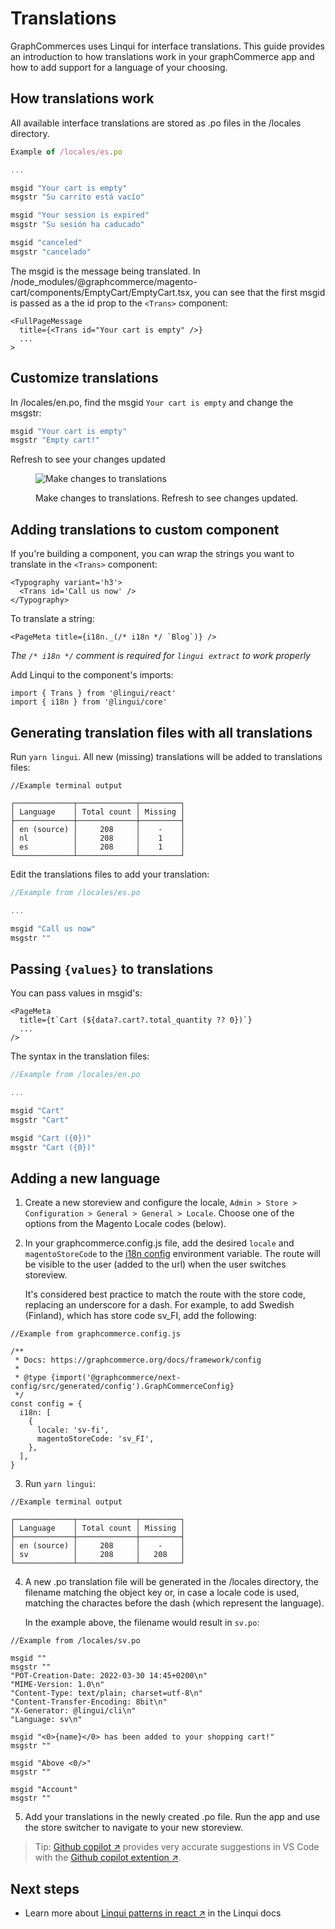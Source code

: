 # Translations

GraphCommerces uses Linqui for interface translations. This guide provides an
introduction to how translations work in your graphCommerce app and how to add
support for a language of your choosing.

## How translations work

All available interface translations are stored as .po files in the /locales
directory.

```ts
Example of /locales/es.po

...

msgid "Your cart is empty"
msgstr "Su carrito está vacío"

msgid "Your session is expired"
msgstr "Su sesión ha caducado"

msgid "canceled"
msgstr "cancelado"
```

The msgid is the message being translated. In
/node_modules/@graphcommerce/magento-cart/components/EmptyCart/EmptyCart.tsx,
you can see that the first msgid is passed as a the id prop to the `<Trans>`
component:

```tsx
<FullPageMessage
  title={<Trans id="Your cart is empty" />}
  ...
>
```

## Customize translations

In /locales/en.po, find the msgid `Your cart is empty` and change the msgstr:

```ts
msgid "Your cart is empty"
msgstr "Empty cart!"
```

Refresh to see your changes updated

<figure>

![Make changes to translations](https://user-images.githubusercontent.com/1251986/157833515-c4637c6a-e406-4756-9e50-a6963b840abf.jpg)

 <figcaption>Make changes to translations. Refresh to see changes updated.</figcaption>
</figure>

## Adding translations to custom component

If you're building a component, you can wrap the strings you want to translate
in the `<Trans>` component:

```tsx
<Typography variant='h3'>
  <Trans id='Call us now' />
</Typography>
```

To translate a string:

```tsx
<PageMeta title={i18n._(/* i18n */ `Blog`)} />
```

_The `/* i18n */` comment is required for `lingui extract` to work properly_

Add Linqui to the component's imports:

```tsx
import { Trans } from '@lingui/react'
import { i18n } from '@lingui/core'
```

## Generating translation files with all translations

Run `yarn lingui`. All new (missing) translations will be added to translations
files:

```tsx
//Example terminal output

┌─────────────┬─────────────┬─────────┐
│ Language    │ Total count │ Missing │
├─────────────┼─────────────┼─────────┤
│ en (source) │     208     │    -    │
│ nl          │     208     │    1    │
│ es          │     208     │    1    │
└─────────────┴─────────────┴─────────┘
```

Edit the translations files to add your translation:

```ts
//Example from /locales/es.po

...

msgid "Call us now"
msgstr ""
```

## Passing `{values}` to translations

You can pass values in msgid's:

```tsx
<PageMeta
  title={t`Cart (${data?.cart?.total_quantity ?? 0})`}
  ...
/>
```

The syntax in the translation files:

```ts
//Example from /locales/en.po

...

msgid "Cart"
msgstr "Cart"

msgid "Cart ({0})"
msgstr "Cart ({0})"
```

## Adding a new language

1. Create a new storeview and configure the locale,
   `Admin > Store > Configuration > General > General > Locale`. Choose one of
   the options from the Magento Locale codes (below).
2. In your graphcommerce.config.js file, add the desired `locale` and
   `magentoStoreCode` to the
   [i18n config](./config.md#GraphCommerceStorefrontConfig) environment
   variable. The route will be visible to the user (added to the url) when the
   user switches storeview.

   It's considered best practice to match the route with the store code,
   replacing an underscore for a dash. For example, to add Swedish (Finland),
   which has store code sv_FI, add the following:

```tsx
//Example from graphcommerce.config.js

/**
 * Docs: https://graphcommerce.org/docs/framework/config
 *
 * @type {import('@graphcommerce/next-config/src/generated/config').GraphCommerceConfig}
 */
const config = {
  i18n: [
    {
      locale: 'sv-fi',
      magentoStoreCode: 'sv_FI',
    },
  ],
}
```

3. Run `yarn lingui`:

```tsx
//Example terminal output

┌─────────────┬─────────────┬─────────┐
│ Language    │ Total count │ Missing │
├─────────────┼─────────────┼─────────┤
│ en (source) │     208     │    -    │
│ sv          │     208     │   208   │
└─────────────┴─────────────┴─────────┘
```

4. A new .po translation file will be generated in the /locales directory, the
   filename matching the object key or, in case a locale code is used, matching
   the charactes before the dash (which represent the language).

   In the example above, the filename would result in `sv.po`:

```tsx
//Example from /locales/sv.po

msgid ""
msgstr ""
"POT-Creation-Date: 2022-03-30 14:45+0200\n"
"MIME-Version: 1.0\n"
"Content-Type: text/plain; charset=utf-8\n"
"Content-Transfer-Encoding: 8bit\n"
"X-Generator: @lingui/cli\n"
"Language: sv\n"

msgid "<0>{name}</0> has been added to your shopping cart!"
msgstr ""

msgid "Above <0/>"
msgstr ""

msgid "Account"
msgstr ""

```

5. Add your translations in the newly created .po file. Run the app and use the
   store switcher to navigate to your new storeview.

> Tip: [Github copilot ↗](https://copilot.github.com/) provides very accurate
> suggestions in VS Code with the
> [Github copilot extention ↗](https://marketplace.visualstudio.com/items?itemName=GitHub.copilot).

## Next steps

- Learn more about
  [Linqui patterns in react ↗](https://lingui.js.org/tutorials/react-patterns.html)
  in the Linqui docs
